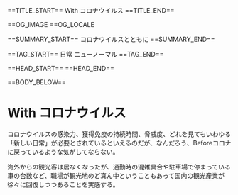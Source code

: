 ==TITLE_START==
With コロナウイルス
==TITLE_END==

==OG_IMAGE 
==OG_LOCALE 

==SUMMARY_START==
コロナウイルスとともに
==SUMMARY_END==

==TAG_START==
日常 ニューノーマル
==TAG_END==

==HEAD_START==
==HEAD_END==

==BODY_BELOW==

# With コロナウイルス

コロナウイルスの感染力、獲得免疫の持続時間、脅威度、どれを見てもいわゆる「新しい日常」が必要とされているといえるのだが、なんだろう、Beforeコロナに戻っているような気がしてならない。

海外からの観光客は居なくなったが、通勤時の混雑具合や駐車場で停まっている車の台数など、職場が観光地のど真ん中ということもあって国内の観光産業が徐々に回復しつつあることを実感する。

